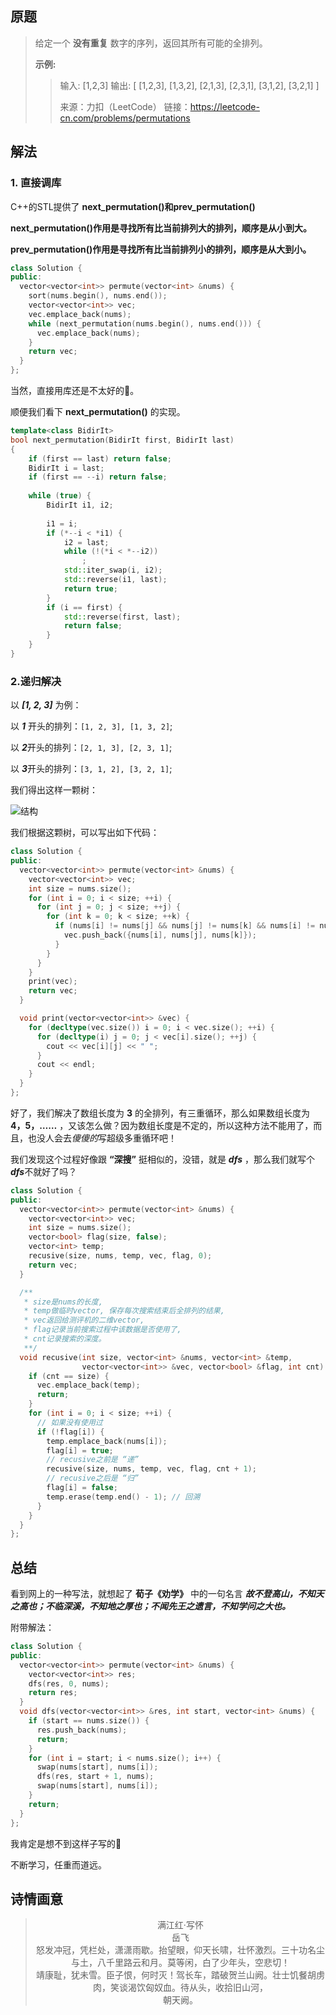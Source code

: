 ## 原题

> 给定一个 **没有重复** 数字的序列，返回其所有可能的全排列。
>
> **示例:**
>
> > 输入: [1,2,3]
> > 输出:
> > [
> >   [1,2,3],
> >   [1,3,2],
> >   [2,1,3],
> >   [2,3,1],
> >   [3,1,2],
> >   [3,2,1]
> > ]
> >
> > 来源：力扣（LeetCode）
> > 链接：https://leetcode-cn.com/problems/permutations

## 解法

### 1. 直接调库

C++的STL提供了 **next_permutation()**和**prev_permutation()**

**next_permutation()作用是寻找所有比当前排列大的排列，顺序是从小到大。**

**prev_permutation()作用是寻找所有比当前排列小的排列，顺序是从大到小。**

````cpp
class Solution {
public:
  vector<vector<int>> permute(vector<int> &nums) {
    sort(nums.begin(), nums.end());
    vector<vector<int>> vec;
    vec.emplace_back(nums);
    while (next_permutation(nums.begin(), nums.end())) {
      vec.emplace_back(nums);
    }
    return vec;
  }
};
````

当然，直接用库还是不太好的🙅。

顺便我们看下 **next_permutation()** 的实现。

````cpp
template<class BidirIt>
bool next_permutation(BidirIt first, BidirIt last)
{
    if (first == last) return false;
    BidirIt i = last;
    if (first == --i) return false;
 
    while (true) {
        BidirIt i1, i2;
 
        i1 = i;
        if (*--i < *i1) {
            i2 = last;
            while (!(*i < *--i2))
                ;
            std::iter_swap(i, i2);
            std::reverse(i1, last);
            return true;
        }
        if (i == first) {
            std::reverse(first, last);
            return false;
        }
    }
}
````

### 2.递归解决

以 ***[1, 2, 3]*** 为例：

以 ***1*** 开头的排列：`[1, 2, 3], [1, 3, 2]`;

以 ***2***开头的排列：`[2, 1, 3], [2, 3, 1]`;

以 ***3***开头的排列：`[3, 1, 2], [3, 2, 1]`;

我们得出这样一颗树：

![结构](https://imgkr.cn-bj.ufileos.com/edccf46a-aa2a-4897-85d4-e5cc4b0e96bf.png)

我们根据这颗树，可以写出如下代码：

````cpp
class Solution {
public:
  vector<vector<int>> permute(vector<int> &nums) {
    vector<vector<int>> vec;
    int size = nums.size();
    for (int i = 0; i < size; ++i) {
      for (int j = 0; j < size; ++j) {
        for (int k = 0; k < size; ++k) {
          if (nums[i] != nums[j] && nums[j] != nums[k] && nums[i] != nums[k]) {
            vec.push_back({nums[i], nums[j], nums[k]});
          }
        }
      }
    }
    print(vec);
    return vec;
  }

  void print(vector<vector<int>> &vec) {
    for (decltype(vec.size()) i = 0; i < vec.size(); ++i) {
      for (decltype(i) j = 0; j < vec[i].size(); ++j) {
        cout << vec[i][j] << " ";
      }
      cout << endl;
    }
  }
};
````

好了，我们解决了数组长度为 **3** 的全排列，有三重循环，那么如果数组长度为 **4，5，……** ，又该怎么做？因为数组长度是不定的，所以这种方法不能用了，而且，也没人会去*傻傻的*写超级多重循环吧！

我们发现这个过程好像跟 **“深搜”** 挺相似的，没错，就是 ***dfs*** ，那么我们就写个***dfs***不就好了吗？

````cpp
class Solution {
public:
  vector<vector<int>> permute(vector<int> &nums) {
    vector<vector<int>> vec;
    int size = nums.size();
    vector<bool> flag(size, false);
    vector<int> temp;
    recusive(size, nums, temp, vec, flag, 0);
    return vec;
  }

  /**
   * size是nums的长度,
   * temp做临时vector, 保存每次搜索结束后全排列的结果,
   * vec返回给测评机的二维vector,
   * flag记录当前搜索过程中该数据是否使用了,
   * cnt记录搜索的深度。
   **/
  void recusive(int size, vector<int> &nums, vector<int> &temp,
                vector<vector<int>> &vec, vector<bool> &flag, int cnt) {
    if (cnt == size) {
      vec.emplace_back(temp);
      return;
    }
    for (int i = 0; i < size; ++i) {
      // 如果没有使用过
      if (!flag[i]) {
        temp.emplace_back(nums[i]);
        flag[i] = true;
        // recusive之前是 “递”
        recusive(size, nums, temp, vec, flag, cnt + 1);
        // recusive之后是 “归”
        flag[i] = false;
        temp.erase(temp.end() - 1); // 回溯
      }
    }
  }
};
````

## 总结

看到网上的一种写法，就想起了 **荀子《劝学》** 中的一句名言 ***故不登高山，不知天之高也；不临深溪，不知地之厚也；不闻先王之遗言，不知学问之大也。***

附带解法：

````cpp
class Solution {
public:
  vector<vector<int>> permute(vector<int> &nums) {
    vector<vector<int>> res;
    dfs(res, 0, nums);
    return res;
  }
  void dfs(vector<vector<int>> &res, int start, vector<int> &nums) {
    if (start == nums.size()) {
      res.push_back(nums);
      return;
    }
    for (int i = start; i < nums.size(); i++) {
      swap(nums[start], nums[i]);
      dfs(res, start + 1, nums);
      swap(nums[start], nums[i]);
    }
    return;
  }
};
````

我肯定是想不到这样子写的👀

不断学习，任重而道远。

## 诗情画意

> <center>满江红·写怀</center>
> <center>岳飞</center>
> <center>怒发冲冠，凭栏处，潇潇雨歇。抬望眼，仰天长啸，壮怀激烈。三十功名尘与土，八千里路云和月。莫等闲，白了少年头，空悲切！</center>
> <center>靖康耻，犹未雪。臣子恨，何时灭！驾长车，踏破贺兰山阙。壮士饥餐胡虏肉，笑谈渴饮匈奴血。待从头，收拾旧山河，<br />朝天阙。</center>